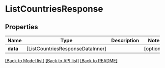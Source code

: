 # ListCountriesResponse

## Properties
Name | Type | Description | Notes
------------ | ------------- | ------------- | -------------
**data** | [ListCountriesResponseDataInner] |  | [optional] 

[[Back to Model list]](../README.md#documentation-for-models) [[Back to API list]](../README.md#documentation-for-api-endpoints) [[Back to README]](../README.md)



